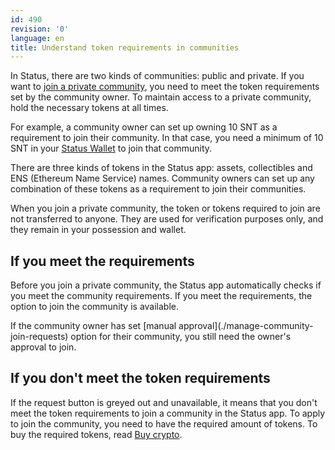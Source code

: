 ```yaml
---
id: 490
revision: '0'
language: en
title: Understand token requirements in communities
---
```


In Status, there are two kinds of communities: public and private. If you want to [join a private community](./join-a-status-community), you need to meet the token requirements set by the community owner. To maintain access to a private community, hold the necessary tokens at all times.

For example, a community owner can set up owning 10 SNT as a requirement to join their community. In that case, you need a minimum of 10 SNT in your [Status Wallet](../status-wallet/status-wallet-your-quick-start-guide) to join that community.

There are three kinds of tokens in the Status app: assets, collectibles and ENS (Ethereum Name Service) names. Community owners can set up any combination of these tokens as a requirement to join their communities.

<Admonition type="info">
When you join a private community, the token or tokens required to join are not transferred to anyone. They are used for verification purposes only, and they remain in your possession and wallet.
</Admonition>

## If you meet the requirements

Before you join a private community, the Status app automatically checks if you meet the community requirements. If you meet the requirements, the option to join the community is available.

<Admonition type="info">
If the community owner has set [manual approval](./manage-community-join-requests) option for their community, you still need the owner's approval to join.
</Admonition>

## If you don't meet the token requirements

If the request button is greyed out and unavailable, it means that you don't meet the token requirements to join a community in the Status app. To apply to join the community, you need to have the required amount of tokens. To buy the required tokens, read [Buy crypto](../status-wallet/buy-crypto).
